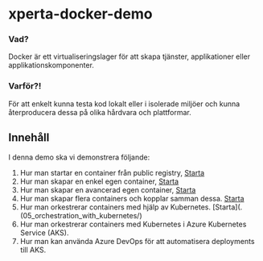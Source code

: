 # xperta-docker-demo
### Vad?
Docker är ett virtualiseringslager för att skapa tjänster, applikationer eller applikationskomponenter.
### Varför?!
För att enkelt kunna testa kod lokalt eller i isolerade miljöer och kunna återproducera dessa på olika hårdvara och plattformar.

## Innehåll

I denna demo ska vi demonstrera följande:
1. Hur man startar en container från public registry,
	[Starta](./01_create_container_from_docker_hub/)
2. Hur man skapar en enkel egen container,
	[Starta](./02_create_custom_containers/)
3. Hur man skapar en avancerad egen container,
	[Starta](./03_container_build_patterns/)
4. Hur man skapar flera containers och kopplar samman dessa.
	[Starta](./04_composing_containers/)
5. Hur man orkestrerar containers med hjälp av Kubernetes.
	[Starta](.(05_orchestration_with_kubernetes/)
6. Hur man orkestrerar containers med Kubernetes i Azure Kubernetes Service (AKS).
7. Hur man kan använda Azure DevOps för att automatisera deployments till AKS.
